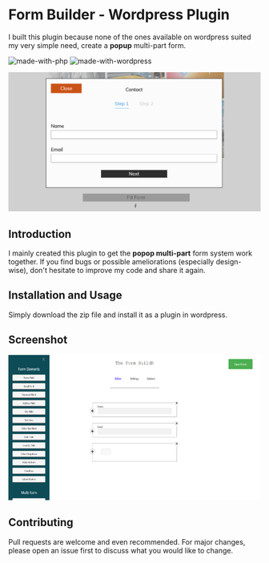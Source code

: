 # Form Builder - Wordpress Plugin

I built this plugin because none of the ones available on wordpress suited my very simple need, create a **popup** multi-part form.

![made-with-php](https://img.shields.io/badge/PHP-v5.5-teal.svg)
![made-with-wordpress](https://img.shields.io/badge/Wordpress-v5.5.3-orange.svg)


![Cover](/Screenshots/cover.png)

## Introduction

I mainly created this plugin to get the **popop multi-part** form system work together. If you find bugs or possible ameliorations (especially design-wise), don't hesitate to improve my code and share it again.


## Installation and Usage

Simply download the zip file and install it as a plugin in wordpress.


## Screenshot

<div>
<img src="/Screenshots/1.png" alt="Screenshot 1" height="290"/>
</div>


## Contributing
Pull requests are welcome and even recommended. For major changes, please open an issue first to discuss what you would like to change.

